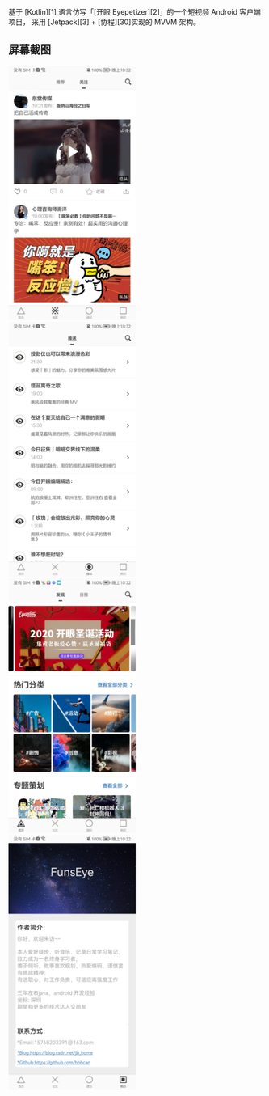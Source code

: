 基于 [Kotlin][1] 语言仿写「[开眼 Eyepetizer][2]」的一个短视频 Android 客户端项目，
采用 [Jetpack][3] + [协程][30]实现的 MVVM 架构。

## 屏幕截图
<img src="screenshots/snapshot1.jpg" width="50%"/>
<img src="screenshots/snapshot2.jpg" width="50%"/>
<img src="screenshots/snapshot3.jpg" width="50%"/>
<img src="screenshots/snapshot4.jpg" width="50%"/>
